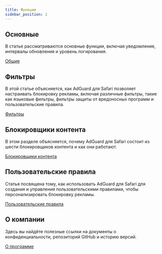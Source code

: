 ```yaml
---
title: Функции
sidebar_position: 1
---
```


## Основные

В статье рассматриваются основные функции, включая уведомления, интервалы обновления и уровень логирования.

[Общие](adguard-for-safari/features/general.md)

## Фильтры

В этой статье объясняется, как AdGuard для Safari позволяет настраивать блокировку рекламы, включая различные фильтры, такие как языковые фильтры, фильтры защиты от вредоносных программ и пользовательские правила.

[Фильтры](/adguard-for-safari/features/filters.md)

## Блокировщики контента

В этом разделе объясняется, почему AdGuard для Safari состоит из шести блокировщиков контента и как они работают.

[Блокировщики контента](/adguard-for-safari/features/content-blockers/content-blockers.md)

## Пользовательские правила

Статья посвящена тому, как использовать AdGuard для Safari для создания и управления пользовательскими правилами, чтобы персонализировать блокировку рекламы.

[Пользовательские правила](/adguard-for-safari/features/rules.md)

## О компании

Здесь вы найдёте полезные ссылки на документы о конфиденциальности, репозиторий GitHub и историю версий.

[О программе](/adguard-for-safari/features/about.md)
